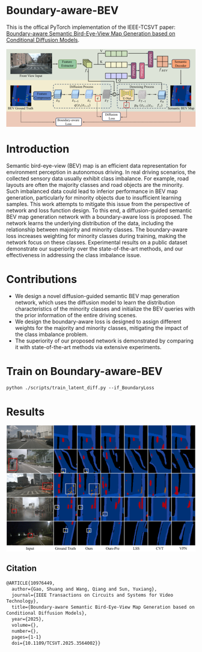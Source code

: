 # Boundary-aware-BEV
This is the offical PyTorch implementation of the IEEE-TCSVT paper: [Boundary-aware Semantic Bird-Eye-View Map Generation based on Conditional Diffusion Models](https://doi.org/10.1109/TCSVT.2025.3564002).

![The pipline of Boundary-aware-BEV](./imgs/overall.png)

# Introduction
Semantic bird-eye-view (BEV) map is an efficient data representation for environment perception in autonomous driving. In real driving scenarios, the collected sensory data usually exhibit class imbalance. For example, road layouts are often the majority classes and road objects are the minority. Such imbalanced data could lead to inferior performance in BEV map generation, particularly for minority objects due to insufficient learning samples. This work attempts to mitigate this issue from the perspective of network and loss function design. To this end, a diffusion-guided semantic BEV map generation network with a boundary-aware loss is proposed. The network learns the underlying distribution of the data, including the relationship between majority and minority classes. The boundary-aware loss increases weighting for minority classes during training, making the network focus on these classes. Experimental results on a public dataset demonstrate our superiority over the state-of-the-art methods, and our effectiveness in addressing the class imbalance issue.

# Contributions
- We design a novel diffusion-guided semantic BEV map generation network, which uses the diffusion model to learn the distribution characteristics of the minority classes and initialize the BEV queries with the prior information of the entire driving scenes. 
- We design the boundary-aware loss is designed to assign different weights for the majority and minority classes, mitigating the impact of the class imbalance problem. 
- The superiority of our proposed network is demonstrated by comparing it with state-of-the-art methods via extensive experiments.

# Train on Boundary-aware-BEV
```
python ./scripts/train_latent_diff.py --if_BoundaryLoss
```

# Results
![The results of Boundary-aware-BEV](./imgs/results.png)

## Citation
```    
@ARTICLE{10976449,
  author={Gao, Shuang and Wang, Qiang and Sun, Yuxiang},
  journal={IEEE Transactions on Circuits and Systems for Video Technology}, 
  title={Boundary-aware Semantic Bird-Eye-View Map Generation based on Conditional Diffusion Models}, 
  year={2025},
  volume={},
  number={},
  pages={1-1}
  doi={10.1109/TCSVT.2025.3564002}}
```
